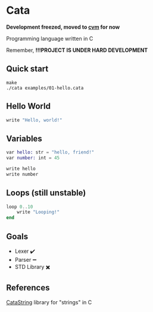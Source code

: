 # Cata

__Development freezed, moved to [cvm](https://github.com/C0DIC/cvm) for now__

Programming language written in C

Remember,
__!!!PROJECT IS UNDER HARD DEVELOPMENT__

## Quick start

``` console
make
./cata examples/01-hello.cata
```

## Hello World

``` elixir
write "Hello, world!"
```

## Variables

``` elixir
var hello: str = "hello, friend!"
var number: int = 45

write hello
write number
```

## Loops (still unstable)

``` elixir
loop 0..10
    write "Looping!"
end
```

## Goals

- Lexer :heavy_check_mark:
- Parser :heavy_minus_sign:
- STD Library :heavy_multiplication_x:

## References

[CataString](https://github.com/C0DIC/catastring) library for "strings" in C
